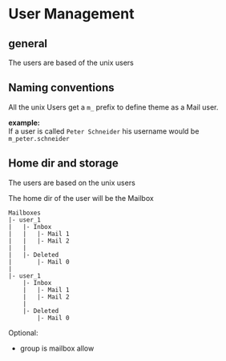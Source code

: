 # User Management

## general

The users are based of the unix users

## Naming conventions

All the unix Users get a `m_` prefix to define theme as a Mail user.

**example:**  
If a user is called `Peter Schneider` his username would be `m_peter.schneider`

## Home dir and storage
The users are based on the unix users

The home dir of the user will be the Mailbox
```
Mailboxes
|- user_1
|   |- Inbox
|   |   |- Mail 1
|   |   |- Mail 2
|   |
|   |- Deleted
|       |- Mail 0
|
|- user_1
    |- Inbox
    |   |- Mail 1
    |   |- Mail 2
    |
    |- Deleted
        |- Mail 0
```


Optional:
*  group is mailbox allow
